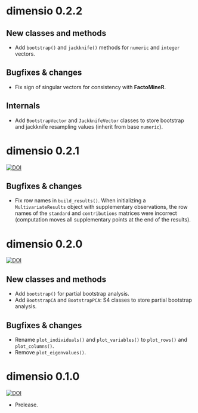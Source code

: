 # dimensio 0.2.2

## New classes and methods
* Add `bootstrap()` and `jackknife()` methods for `numeric` and `integer` vectors.

## Bugfixes & changes
* Fix sign of singular vectors for consistency with **FactoMineR**.

## Internals
* Add `BootstrapVector` and `JackknifeVector` classes to store bootstrap and jackknife resampling values (inherit from base `numeric`).

# dimensio 0.2.1

[![DOI](https://zenodo.org/badge/DOI/10.5281/zenodo.4769401.svg)](https://doi.org/10.5281/zenodo.4769401)

## Bugfixes & changes
* Fix row names in `build_results()`. When initializing a `MultivariateResults` object with supplementary observations, the row names of the `standard` and `contributions` matrices were incorrect (computation moves all supplementary points at the end of the results).

# dimensio 0.2.0

[![DOI](https://zenodo.org/badge/DOI/10.5281/zenodo.4709122.svg)](https://doi.org/10.5281/zenodo.4709122)

## New classes and methods
* Add `bootstrap()` for partial bootstrap analysis.
* Add `BootstrapCA` and `BootstrapPCA`: S4 classes to store partial bootstrap analysis.

## Bugfixes & changes
* Rename `plot_individuals()` and `plot_variables()` to `plot_rows()` and `plot_columns()`.
* Remove `plot_eigenvalues()`.

# dimensio 0.1.0

[![DOI](https://zenodo.org/badge/DOI/10.5281/zenodo.4478531.svg)](https://doi.org/10.5281/zenodo.4478531)

* Prelease.
